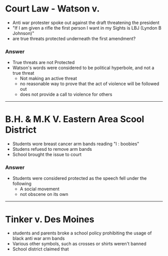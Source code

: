 # Court Law - Watson v.
 - Anti war protester spoke out against the draft threatening the president
 - "If I am given a rifle the first person I want in my Sights is LBJ (Lyndon B Johnson)"
 - are true threats protected underneath the first amendment?

### Answer
- True threats are not Protected
- Watson's words were considered to be political hyperbole, and not a true threat
  - Not making an active threat
  - no reasonable way to prove that the act of violence will be followed out
  - does not provide a call to violence for others

---
# B.H. & M.K V. Eastern Area Scool District
- Students wore breast cancer arm bands reading "I : boobies"
- Studens refuesd to remove arm bands
- School brought the issue to court

### Answer
- Students were considered protected as the speech fell under the following
	 - A social movement
	 - not obscene on its own

---
# Tinker v. Des Moines
- students and parents broke a school policy prohibiting the usage of black anti war arm bands
- Various other symbols, such as crosses or shirts weren't banned
- School district claimed that 